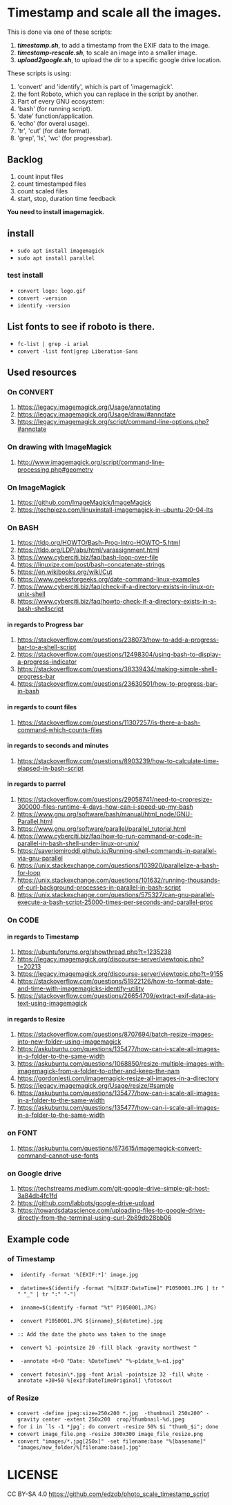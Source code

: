 # Timestamp and scale all the images.

This is done via one of these scripts:
1. ***timestamp.sh***, to add a timestamp from the EXIF data to the image.
1. ***timestamp-rescale.sh***, to scale an image into a smaller image.
1. ***upload2google.sh***, to upload the dir to a specific google drive location.

These scripts is using:
1. 'convert' and 'identify', which is part of 'imagemagick'.
1. the font Roboto, which you can replace in the script by another.
1. Part of every GNU ecosystem:
  1. 'bash' (for running script).
  1. 'date' function/application.
  1. 'echo'  (for overal usage).
  1. 'tr', 'cut'  (for date format).
  1. 'grep', 'ls', 'wc' (for progressbar).

## Backlog
1. count input files
1. count timestamped files
1. count scaled files
1. start, stop, duration time feedback

**You need to install imagemagick.**

## install
- ```sudo apt install imagemagick```
- ```sudo apt install parallel```

### test install 
- ```convert logo: logo.gif```
- ```convert -version```
- ```identify -version```

## List fonts to see if roboto is there.
- ```fc-list | grep -i arial```
- ```convert -list font|grep Liberation-Sans```

## Used resources
### On CONVERT
1. https://legacy.imagemagick.org/Usage/annotating
1. https://legacy.imagemagick.org/Usage/draw/#annotate
1. https://legacy.imagemagick.org/script/command-line-options.php?#annotate

### On drawing with ImageMagick
1. http://www.imagemagick.org/script/command-line-processing.php#geometry

### On ImageMagick
1. https://github.com/ImageMagick/ImageMagick
1. https://techpiezo.com/linuxinstall-imagemagick-in-ubuntu-20-04-lts

### On BASH
1. https://tldp.org/HOWTO/Bash-Prog-Intro-HOWTO-5.html
1. https://tldp.org/LDP/abs/html/varassignment.html
1. https://www.cyberciti.biz/faq/bash-loop-over-file
1. https://linuxize.com/post/bash-concatenate-strings
1. https://en.wikibooks.org/wiki/Cut
1. https://www.geeksforgeeks.org/date-command-linux-examples
1. https://www.cyberciti.biz/faq/check-if-a-directory-exists-in-linux-or-unix-shell
1. https://www.cyberciti.biz/faq/howto-check-if-a-directory-exists-in-a-bash-shellscript

#### in regards to Progress bar
1. https://stackoverflow.com/questions/238073/how-to-add-a-progress-bar-to-a-shell-script
1. https://stackoverflow.com/questions/12498304/using-bash-to-display-a-progress-indicator
1. https://stackoverflow.com/questions/38339434/making-simple-shell-progress-bar
1. https://stackoverflow.com/questions/23630501/how-to-progress-bar-in-bash

#### in regards to count files
1. https://stackoverflow.com/questions/11307257/is-there-a-bash-command-which-counts-files

#### in regards to seconds and minutes
1. https://stackoverflow.com/questions/8903239/how-to-calculate-time-elapsed-in-bash-script

#### in regards to parrrel 
1. https://stackoverflow.com/questions/29058741/need-to-cropresize-300000-files-runtime-4-days-how-can-i-speed-up-my-bash
1. https://www.gnu.org/software/bash/manual/html_node/GNU-Parallel.html
1. https://www.gnu.org/software/parallel/parallel_tutorial.html
1. https://www.cyberciti.biz/faq/how-to-run-command-or-code-in-parallel-in-bash-shell-under-linux-or-unix/
1. https://saveriomiroddi.github.io/Running-shell-commands-in-parallel-via-gnu-parallel
1. https://unix.stackexchange.com/questions/103920/parallelize-a-bash-for-loop
1. https://unix.stackexchange.com/questions/101632/running-thousands-of-curl-background-processes-in-parallel-in-bash-script
1. https://unix.stackexchange.com/questions/575327/can-gnu-parallel-execute-a-bash-script-25000-times-per-seconds-and-parallel-proc

### On CODE
#### in regards to Timestamp
1.  https://ubuntuforums.org/showthread.php?t=1235238
1. https://legacy.imagemagick.org/discourse-server/viewtopic.php?t=20213
1. https://legacy.imagemagick.org/discourse-server/viewtopic.php?t=9155
1. https://stackoverflow.com/questions/51922126/how-to-format-date-and-time-with-imagemagicks-identify-utility
1. https://stackoverflow.com/questions/26654709/extract-exif-data-as-text-using-imagemagick

#### in regards to Resize
1. https://stackoverflow.com/questions/8707694/batch-resize-images-into-new-folder-using-imagemagick
1. https://askubuntu.com/questions/135477/how-can-i-scale-all-images-in-a-folder-to-the-same-width
1. https://askubuntu.com/questions/1068850/resize-multiple-images-with-imagemagick-from-a-folder-to-other-and-keep-the-nam
1. https://gordonlesti.com/imagemagick-resize-all-images-in-a-directory
1. https://legacy.imagemagick.org/Usage/resize/#sample
1. https://askubuntu.com/questions/135477/how-can-i-scale-all-images-in-a-folder-to-the-same-width
1. https://askubuntu.com/questions/135477/how-can-i-scale-all-images-in-a-folder-to-the-same-width

### on FONT
1. https://askubuntu.com/questions/673615/imagemagick-convert-command-cannot-use-fonts


### on Google drive
1. https://techstreams.medium.com/git-google-drive-simple-git-host-3a84db4fc1fd
1. https://github.com/labbots/google-drive-upload
1. https://towardsdatascience.com/uploading-files-to-google-drive-directly-from-the-terminal-using-curl-2b89db28bb06


## Example code
### of Timestamp
- ``` identify -format '%[EXIF:*]' image.jpg```
- ``` datetime=$(identify -format "%[EXIF:DateTime]" P1050001.JPG | tr " " "_" | tr ":" "-")```
- ``` inname=$(identify -format "%t" P1050001.JPG)```
- ``` convert P1050001.JPG ${inname}_${datetime}.jpg```

- ```:: Add the date the photo was taken to the image ```
- ``` convert %1 -pointsize 20 -fill black -gravity northwest ^```
- ``` -annotate +0+0 "Date: %DateTime%" "%~p1date_%~n1.jpg"```

- ``` convert fotosin\*.jpg -font Arial -pointsize 32 -fill white -annotate +30+50 %[exif:DateTimeOriginal] \fotosout```

### of Resize
- ```convert -define jpeg:size=250x200 *.jpg  -thumbnail 250x200^ -gravity center -extent 250x200  crop/thumbnail-%d.jpeg```
- ```for i in `ls -1 *jpg`; do convert -resize 50% $i "thumb_$i"; done```
- ```convert image_file.png -resize 300x300 image_file_resize.png```
- ```convert "images/*.jpg[250x]" -set filename:base "%[basename]" "images/new_folder/%[filename:base].jpg"```

# LICENSE
CC BY-SA 4.0
https://github.com/edzob/photo_scale_timestamp_script
